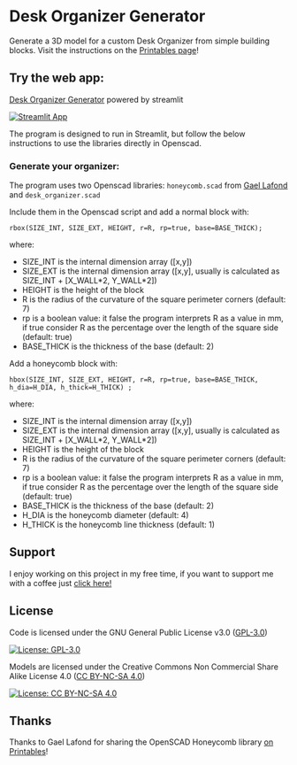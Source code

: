 # Desk Organizer Generator
Generate a 3D model for a custom Desk Organizer from simple building blocks. Visit the instructions on the [Printables page](https://www.printables.com/it/model/498850-desk-organizer-generator)!

## Try the web app:

[Desk Organizer Generator](https://desk-organizer.streamlit.app/) powered by streamlit

[![Streamlit App](https://static.streamlit.io/badges/streamlit_badge_black_white.svg)](https://desk-organizer.streamlit.app/)

The program is designed to run in Streamlit, but follow the below instructions to use the libraries directly in Openscad.

### Generate your organizer:

The program uses two Openscad libraries: `honeycomb.scad` from [Gael Lafond](https://www.printables.com/it/@GaelLafond) and `desk_organizer.scad`

Include them in the Openscad script and add a normal block with:
```
rbox(SIZE_INT, SIZE_EXT, HEIGHT, r=R, rp=true, base=BASE_THICK);
```
where:
- SIZE_INT is the internal dimension array ([x,y])
- SIZE_EXT is the internal dimension array ([x,y], usually is calculated as SIZE_INT + [X_WALL\*2, Y_WALL\*2])
- HEIGHT is the height of the block
- R is the radius of the curvature of the square perimeter corners (default: 7)
- rp is a boolean value: it false the program interprets R as a value in mm, if true consider R as the percentage over the length of the square side (default: true)
- BASE_THICK is the thickness of the base (default: 2)

Add a honeycomb block with:
```
hbox(SIZE_INT, SIZE_EXT, HEIGHT, r=R, rp=true, base=BASE_THICK, h_dia=H_DIA, h_thick=H_THICK) ;
```
where:
- SIZE_INT is the internal dimension array ([x,y])
- SIZE_EXT is the internal dimension array ([x,y], usually is calculated as SIZE_INT + [X_WALL\*2, Y_WALL\*2])
- HEIGHT is the height of the block
- R is the radius of the curvature of the square perimeter corners (default: 7)
- rp is a boolean value: it false the program interprets R as a value in mm, if true consider R as the percentage over the length of the square side (default: true)
- BASE_THICK is the thickness of the base (default: 2)
- H_DIA is the honeycomb diameter (default: 4)
- H_THICK is the honeycomb line thickness (default: 1)
 
## Support

I enjoy working on this project in my free time, if you want to support me with a coffee just [click here!](https://www.paypal.com/donate/?hosted_button_id=V4LJ3Z3B3KXRY)

## License

Code is licensed under the GNU General Public License v3.0 ([GPL-3.0](https://www.gnu.org/licenses/gpl-3.0.en.html))

[![License: GPL-3.0](https://img.shields.io/badge/License-GPL%20v3-lightgrey.svg)](https://www.gnu.org/licenses/gpl-3.0.en.html)

Models are licensed under the Creative Commons Non Commercial Share Alike License 4.0 ([CC BY-NC-SA 4.0](https://creativecommons.org/licenses/by-nc-sa/4.0/))

[![License: CC BY-NC-SA 4.0](https://img.shields.io/badge/License-CC%20BY--NC--SA%204.0-lightgrey.svg)](https://creativecommons.org/licenses/by-nc-sa/4.0/)

## Thanks

Thanks to Gael Lafond for sharing the OpenSCAD Honeycomb library [on Printables](https://www.printables.com/it/model/263718-honeycomb-library-openscad)! 
